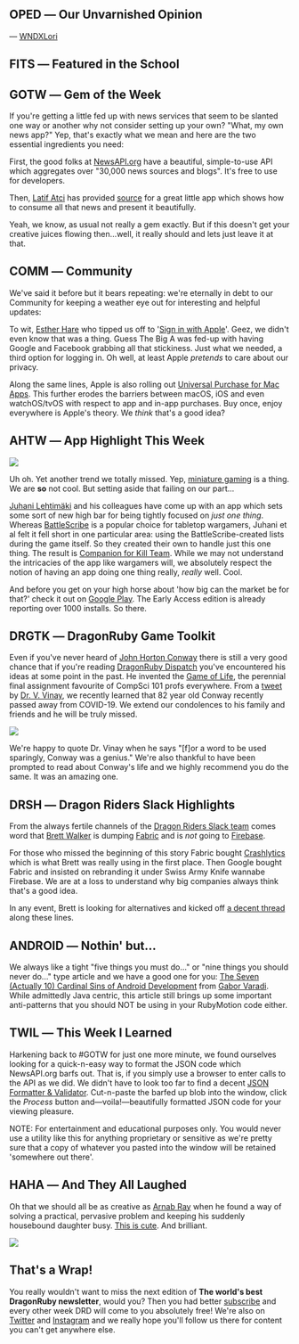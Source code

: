 <div style="display:none;font−size:0;line−height:0;max−height:0;mso−hide:all">DRD058: Fed up with all the bad news? We have some links to help create your own news feed so you can report only happy news!</div>

## OPED ― Our Unvarnished Opinion

 ― [WNDXLori](https://twitter.com/wndxlori)

## FITS ― Featured in the School


## GOTW ― Gem of the Week

If you're getting a little fed up with news services that seem to be slanted one way or another why not consider setting up your own? "What, my own news app?" Yep, that's exactly what we mean and here are the two essential ingredients you need:

First, the good folks at [NewsAPI.org](https://newsapi.org) have a beautiful, simple-to-use API which aggregates over "30,000 news sources and blogs". It's free to use for developers.

Then, [Latif Atci](https://github.com/latifatcii) has provided [source](https://github.com/latifatcii/DailyNews) for a great little app which shows  how to consume all that news and present it beautifully. 

Yeah, we know, as usual not really a gem exactly. But if this doesn't get your creative juices flowing then...well, it really should and lets just leave it at that.

## COMM ― Community

We've said it before but it bears repeating: we're eternally in debt to our Community for keeping a weather eye out for interesting and helpful updates:

To wit, [Esther Hare](https://twitter.com/EEhare) who tipped us off to '[Sign in with Apple](https://twitter.com/EEhare/status/1235265534045769731)'. Geez, we didn't even know that was a thing. Guess The Big A was fed-up with having Google and Facebook grabbing all that stickiness. Just what we needed, a third option for logging in. Oh well, at least Apple _pretends_ to care about our privacy.

Along the same lines, Apple is also rolling out [Universal Purchase for Mac Apps](https://developer.apple.com/news/?id=03232020b). This further erodes the barriers between macOS, iOS and even watchOS/tvOS with respect to app and in-app purchases. Buy once, enjoy everywhere is Apple's theory. We _think_ that's a good idea?

## AHTW ― App Highlight This Week

![](https://dragonrubydispatch.com/assets/images/miniature-gaming-590x332.png)

Uh oh. Yet another trend we totally missed. Yep, [miniature gaming](https://en.wikipedia.org/wiki/Miniature_wargaming) is a thing. We are **so** not cool. But setting aside that failing on our part...

[Juhani Lehtimäki](https://medium.com/@lehtimaeki) and his colleagues have come up with an app which sets some sort of new high bar for being tightly focused on _just one thing_. Whereas [BattleScribe](https://www.battlescribe.net) is a popular choice for tabletop wargamers, Juhani et al felt it fell short in one particular area: using the BattleScribe-created lists during the game itself. So they created their own to handle just this one thing. The result is [Companion for Kill Team](https://medium.com/companion-for-kill-team/introducing-companion-for-kill-team-699ca936cfa). While we may not understand the intricacies of the app like wargamers will, we absolutely respect the notion of having an app doing one thing really, _really_ well. Cool.

And before you get on your high horse about 'how big can the market be for that?' check it out on [Google Play](https://play.google.com/store/apps/details?id=com.lehtimaeki.digitaldatacards&hl=en_CA). The Early Access edition is already reporting over 1000 installs. So there.

## DRGTK ― DragonRuby Game Toolkit

Even if you've never heard of [John Horton Conway](https://en.wikipedia.org/wiki/John_Horton_Conway) there is still a very good chance that if you're reading [DragonRuby Dispatch](https://dragonrubydispatch.com) you've encountered his ideas at some point in the past. He invented the [Game of Life](https://en.wikipedia.org/wiki/Conway%27s_Game_of_Life), the perennial final assignment favourite of CompSci 101 profs everywhere. From a [tweet](https://twitter.com/ainvvy/status/1249155836796178432
) by [Dr. V. Vinay](https://twitter.com/ainvvy), we recently learned that 82 year old  Conway recently passed away from COVID-19. We extend our condolences to his family and friends and he will be truly missed.

![](https://dragonrubydispatch.com/assets/images/conway-590x332.png)

We're happy to quote Dr. Vinay when he says "[f]or a word to be used sparingly, Conway was a genius." We're also thankful to have been prompted to read about Conway's life and we highly recommend you do the same. It was an amazing one.

## DRSH ― Dragon Riders Slack Highlights

From the always fertile channels of the [Dragon Riders Slack team](https://motioneers.slack.com) comes word that [Brett Walker](https://motioneers.slack.com/team/U07D6P1D2) is dumping [Fabric](https://get.fabric.io) and is _not_ going to [Firebase](https://firebase.google.com).

For those who missed the beginning of this story Fabric bought [Crashlytics](https://firebase.google.com/docs/crashlytics/?&gclid=CjwKCAjwvtX0BRAFEiwAGWJyZO78V0wOVYSEvAgTGf-FD9uV0kfNU9i-MNkvllSUTmn_5sgpoHE1bxoCiS8QAvD_BwE) which is what Brett was really using in the first place. Then Google bought Fabric and insisted on rebranding it under Swiss Army Knife wannabe Firebase. We are at a loss to understand why big companies always think that's a good idea.

In any event, Brett is looking for alternatives and kicked off [a decent thread](https://motioneers.slack.com/archives/C055RDLS0/p1586639655105300) along these lines.

## ANDROID ― Nothin' but...

We always like a tight "five things you must do..." or "nine things you should never do..." type article and we have a good one for you: [The Seven (Actually 10) Cardinal Sins of Android Development](https://proandroiddev.com/the-seven-actually-10-cardinal-sins-of-android-development-491d2f64c8e0) from [Gabor Varadi](https://proandroiddev.com/@Zhuinden). While admittedly Java centric, this article still brings up some important anti-patterns that you should NOT be using in your RubyMotion code either.

## TWIL ― This Week I Learned

Harkening back to #GOTW for just one more minute, we found ourselves looking for a quick-n-easy way to format the JSON code which NewsAPI.org barfs out. That is, if you simply use a browser to enter calls to the API as we did. We didn't have to look too far to find a decent [JSON Formatter & Validator](https://jsonformatter.curiousconcept.com). Cut-n-paste the barfed up blob into the window, click the _Process_ button and―voila!―beautifully formatted JSON code for your viewing pleasure.

NOTE: For entertainment and educational purposes only. You would never use a utility like this for anything proprietary or sensitive as we're pretty sure that a copy of whatever you pasted into the window will be retained 'somewhere out there'.

## HAHA ― And They All Laughed

Oh that we should all be as creative as [Arnab Ray](https://twitter.com/greatbong) when he found a way of solving a practical, pervasive problem and keeping his suddenly housebound daughter busy. [This is cute](https://twitter.com/greatbong/status/1249037461155504128). And brilliant.

![](https://dragonrubydispatch.com/assets/images/paper-passwords-590x332.png)

## That's a Wrap!

You really wouldn't want to miss the next edition of **The world's best DragonRuby newsletter**, would you? Then you had better [subscribe](https://motivated-experimenter-209.ck.page/bd51551808?ck_subscriber_id=612863934) and every other week DRD will come to you absolutely free! We're also on [Twitter](https://twitter.com/wndxschool) and [Instagram](https://instagram.com/wndxschool) and we really hope you'll follow us there for content you can't get anywhere else.
